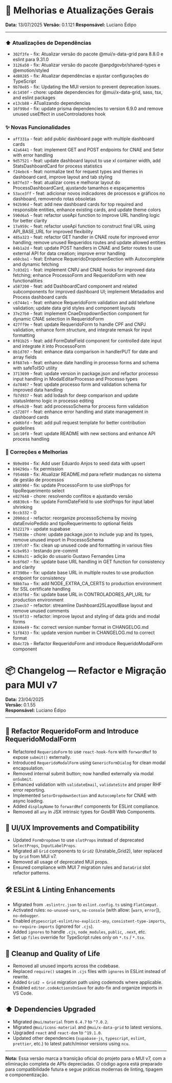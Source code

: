 # 🚀 Melhorias e Atualizações Gerais

**Data:** 13/07/2025
**Versão:** 0.1.121
**Responsável:** Luciano Édipo

---

### ⬆️ Atualizações de Dependências

- `302f3fe` - fix: Atualizar versão do pacote @mui/x-data-grid para 8.8.0 e eslint para 9.31.0
- `3126a50` - fix: Atualizar versão do pacote @anpdgovbr/shared-types e @emotion/styled
- `4d80285` - fix: Atualizar dependências e ajustar configurações do TypeScript
- `9b78e85` - fix: Updating the MUI version to prevent deprecation issues.
- `dc1450f` - chore: update dependencies for @mui/x-data-grid, sass, tsx, and eslint packages
- `e13cb88` - ATualizando dependencias
- `16f99bd` - fix: update prisma dependencies to version 6.9.0 and remove unused useEffect in useControladores hook

### ✨ Novas Funcionalidades

- `aff331a` - feat: add public dashboard page with multiple dashboard cards
- `42a6441` - feat: implement GET and POST endpoints for CNAE and Setor with error handling
- `9d57521` - feat: update dashboard layout to use xl container width, add StatsDashboardCard for process statistics
- `f24ebc6` - feat: normalize text for request types and themes in dashboard card, improve layout and tab styling
- `b87fe37` - feat: atualizar cores e melhorar layout do ProcessDashboardCard, ajustando tamanhos e espaçamentos
- `53ace3ff` - feat: adicionar novos indicadores de processos e gráficos no dashboard, removendo rotas obsoletas
- `942b96d` - feat: add new dashboard cards for top required and responsible entities, enhance existing cards, and update theme colors
- `590d6a5` - feat: refactor useApi function to improve URL handling logic for better clarity
- `17a959c` - feat: refactor useApi function to construct final URL using API_BASE_URL for improved flexibility
- `485a323` - feat: refactor GET handler in CNAE route for improved error handling; remove unused Requeridos routes and update allowed entities
- `84b1a2d` - feat: update POST handlers in CNAE and Setor routes to use external API for data creation; improve error handling
- `e60cba1` - feat: Enhance RequeridoDropdownSection with Autocomplete and dynamic fetching
- `7c03d21` - feat: implement CNPJ and CNAE hooks for improved data fetching; enhance ProcessoForm and RequeridoForm with new functionalities
- `a587200` - feat: add DashboardCard component and related subcomponents for improved dashboard UI; implement Metadados and Process dashboard cards
- `c6744e1` - feat: enhance RequeridoForm validation and add telefone validation; update data grid styles and component layouts
- `37e27b0` - feat: implement CnaeDropdownSection component for dynamic CNAE selection in RequeridoForm
- `427ff9e` - feat: update RequeridoForm to handle CPF and CNPJ validation, enhance form structure, and integrate remask for input formatting
- `8f01b25` - feat: add FormDateField component for controlled date input and integrate it into ProcessoForm
- `0b1d707` - feat: enhance data comparison in handlerPUT for date and array fields
- `8f687eb` - feat: enhance date handling in processo forms and schema with safeToISO utility
- `3713699` - feat: update version in package.json and refactor processo input handling in ModalEditarProcesso and Processo types
- `da78467` - feat: update processo form and validation schema for improved data handling
- `fb7d937` - feat: add lodash for deep comparison and update statusInterno logic in processo editing
- `df6eb20` - feat: add processoSchema for process form validation
- `c57207f` - feat: enhance error handling and state management in dashboard cards
- `e9d6bfd` - feat: add pull request template for better contribution guidelines
- `1dc10f8` - feat: update README with new sections and enhance API process handling

### 🐛 Correções e Melhorias

- `9b9e894` - fix: Add user Eduardo Anjos to seed data with upsert
- `b9429da` - fix permission
- `f954688` - fix: Atualizar README.md para refletir mudanças no sistema de gestão de processos
- `a88590d` - fix: update ProcessoForm to use slotProps for tipoRequerimento select
- `e827648` - chore: resolvendo conflitos e ajustando versão
- `d6830c6` - fix: update FormDateField to use slotProps for input label shrinking
- `0ccb332` - 0
- `2090dcd` - refactor: reorganize processoSchema by moving dataEnvioPedido and tipoRequerimento to optional fields
- `b522179` - update supabase
- `754938e` - chore: update package.json to include yup and its types, remove unused import in ProcessoSchema
- `339fc07` - fix: clean up unused code and formatting in various files
- `6cbe953` - testando pre-commit
- `6280a31` - adição do usuario Gustavo Fernandes Lima
- `8c6f6d7` - fix: update base URL handling in GET function for consistency and clarity
- `87390be` - fix: update base URL in multiple routes to use production endpoint for consistency
- `98bb7aa` - fix: add NODE_EXTRA_CA_CERTS to production environment for SSL certificate handling
- `453df8d` - fix: update base URL in CONTROLADORES_API_URL for production environment
- `23aecb7` - refactor: streamline Dashboard25LayoutBase layout and remove unused comments
- `55c0f33` - refactor: improve layout and styling of data grids and modal forms
- `82d4e49` - fix: correct version number format in CHANGELOG.md
- `51f0433` - fix: update version number in CHANGELOG.md to correct format
- `8b4c72b` - Refactor RequeridoForm and introduce RequeridoModalForm component

# 📦 Changelog — Refactor e Migração para MUI v7

**Data:** 23/04/2025  
**Versão:** 0.1.55  
**Responsável:** Luciano Édipo

---

## 🧱 Refactor RequeridoForm and Introduce RequeridoModalForm

- Refactored `RequeridoForm` to use `react-hook-form` with `forwardRef` to expose `submit()` externally.
- Introduced `RequeridoModalForm` using `GenericFormDialog` for clean modal encapsulation.
- Removed internal submit button; now handled externally via modal `onSubmit`.
- Enhanced validation with `validateEmail`, `validateSite` and proper RHF error reporting.
- Implemented `SetorDropdownSection` and `Autocomplete` for CNAE with async loading.
- Added `displayName` to `forwardRef` components for ESLint compliance.
- Removed all `any` in JSX intrinsic types for GovBR Web Components.

## 🎨 UI/UX Improvements and Compatibility

- Updated `FormDropdown` to use `slotProps` instead of deprecated `SelectProps`, `InputLabelProps`.
- Migrated all `Grid` components to `Grid2` (Unstable_Grid2), later replaced by `Grid` from MUI v7.
- Removed all usage of deprecated MUI props.
- Ensured compliance with MUI 7 migration rules and `DataGrid` slot refactor patterns.

## 🛠 ESLint & Linting Enhancements

- Migrated from `.eslintrc.json` to `eslint.config.ts` using `FlatCompat`.
- Activated rules: `no-unused-vars`, `no-console` (with allow: [`warn`, `error`]), `no-debugger`.
- Enabled `@typescript-eslint/no-explicit-any`, `consistent-type-imports`, `no-require-imports` (ignored for `.cjs`).
- Added `ignores` to handle `.cjs`, `node_modules`, `public`, `.next`, etc.
- Set up `files` override for TypeScript rules only on `*.ts` / `*.tsx`.

## 🧹 Cleanup and Quality of Life

- Removed all unused imports across the codebase.
- Replaced `require()` usages in `.cjs` files with `ignores` in ESLint instead of rewrite.
- Added `Grid2 → Grid` migration path using codemods where applicable.
- Enabled `editor.codeActionsOnSave` for auto-fix and organize imports in VS Code.

## ⬆️ Dependencies Upgraded

- Migrated `@mui/material` from `6.4.7` to `^7.0.2`.
- Migrated `@mui/icons-material` and `@mui/x-data-grid` to latest versions.
- Upgraded `react` and `react-dom` to `^19.1.0`.
- Updated other dependencies (`supabase-js`, `typescript`, `eslint`, `prettier`, etc.) to latest patch/minor versions using `ncu`.

---

**Nota:** Essa versão marca a transição oficial do projeto para o MUI v7, com a eliminação completa de APIs depreciadas. O código agora está preparado para compatibilidade futura e segue práticas modernas de linting, tipagem e componentização.
